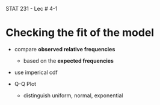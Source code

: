 STAT 231 - Lec # 4-1

# Checking the fit of the model

* compare **observed relative frequencies**

	* based on the **expected frequencies**

* use imperical cdf

* Q-Q Plot

	* distinguish uniform, normal, exponential